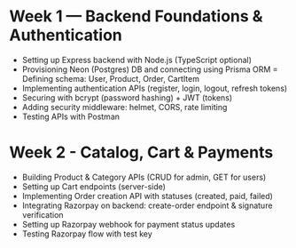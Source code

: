 # Week 1 — Backend Foundations & Authentication

- Setting up Express backend with Node.js (TypeScript optional)
- Provisioning Neon (Postgres) DB and connecting using Prisma ORM
= Defining schema: User, Product, Order, CartItem
- Implementing authentication APIs (register, login, logout, refresh tokens)
- Securing with bcrypt (password hashing) + JWT (tokens)
- Adding security middleware: helmet, CORS, rate limiting
- Testing APIs with Postman


# Week 2 - Catalog, Cart & Payments

- Building Product & Category APIs (CRUD for admin, GET for users)
- Setting up Cart endpoints (server-side)
- Implementing Order creation API with statuses (created, paid, failed)
- Integrating Razorpay on backend: create-order endpoint & signature verification
- Setting up Razorpay webhook for payment status updates
- Testing Razorpay flow with test key
